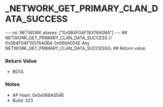 # _NETWORK_GET_PRIMARY_CLAN_DATA_SUCCESS

--- ns: NETWORK aliases: ["0x5B4F04F19376A0BA"] --- ## NETWORK_GET_PRIMARY_CLAN_DATA_SUCCESS  // 0x5B4F04F19376A0BA 0x068A054E Any NETWORK_GET_PRIMARY_CLAN_DATA_SUCCESS();   ## Return value

### Return Value
* BOOL

### Notes
* AP Hash: 0x0x068A054E
* Build: 323

